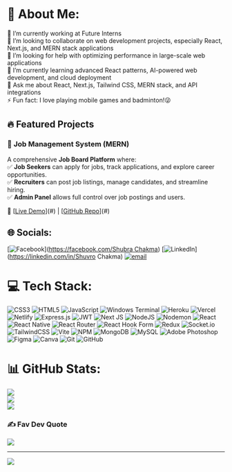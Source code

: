 # 💫 About Me:
🔭 I’m currently working at Future Interns  <br>👯 I’m looking to collaborate on web development projects, especially React, Next.js, and MERN stack applications  <br>🤝 I’m looking for help with optimizing performance in large-scale web applications  <br>🌱 I’m currently learning advanced React patterns, AI-powered web development, and cloud deployment  <br>💬 Ask me about React, Next.js, Tailwind CSS, MERN stack, and API integrations  <br>⚡ Fun fact: I love playing mobile games and badminton!😜  <br>

## 🔥 **Featured Projects**

### 🏢 **Job Management System** (MERN)  
A comprehensive **Job Board Platform** where:  
✅ **Job Seekers** can apply for jobs, track applications, and explore career opportunities.  
✅ **Recruiters** can post job listings, manage candidates, and streamline hiring.  
✅ **Admin Panel** allows full control over job postings and users.  

🔗 [[Live Demo](https://job-management-system-alpha.vercel.app/)](#) | [[GitHub Repo](https://github.com/ShuvroChakma/Job-Management-System.git)](#)  

## 🌐 Socials:
[![Facebook](https://img.shields.io/badge/Facebook-%231877F2.svg?logo=Facebook&logoColor=white)]([https://facebook.com/Shubra Chakma](https://www.facebook.com/shubrachakma98/)) [![LinkedIn](https://img.shields.io/badge/LinkedIn-%230077B5.svg?logo=linkedin&logoColor=white)](https://linkedin.com/in/Shuvro Chakma) [![email](https://img.shields.io/badge/Email-D14836?logo=gmail&logoColor=white)](mailto:shubrachakma101@gmail.com) 

# 💻 Tech Stack:
![CSS3](https://img.shields.io/badge/css3-%231572B6.svg?style=for-the-badge&logo=css3&logoColor=white) ![HTML5](https://img.shields.io/badge/html5-%23E34F26.svg?style=for-the-badge&logo=html5&logoColor=white) ![JavaScript](https://img.shields.io/badge/javascript-%23323330.svg?style=for-the-badge&logo=javascript&logoColor=%23F7DF1E) ![Windows Terminal](https://img.shields.io/badge/Windows%20Terminal-%234D4D4D.svg?style=for-the-badge&logo=windows-terminal&logoColor=white) ![Heroku](https://img.shields.io/badge/heroku-%23430098.svg?style=for-the-badge&logo=heroku&logoColor=white) ![Vercel](https://img.shields.io/badge/vercel-%23000000.svg?style=for-the-badge&logo=vercel&logoColor=white) ![Netlify](https://img.shields.io/badge/netlify-%23000000.svg?style=for-the-badge&logo=netlify&logoColor=#00C7B7) ![Express.js](https://img.shields.io/badge/express.js-%23404d59.svg?style=for-the-badge&logo=express&logoColor=%2361DAFB) ![JWT](https://img.shields.io/badge/JWT-black?style=for-the-badge&logo=JSON%20web%20tokens) ![Next JS](https://img.shields.io/badge/Next-black?style=for-the-badge&logo=next.js&logoColor=white) ![NodeJS](https://img.shields.io/badge/node.js-6DA55F?style=for-the-badge&logo=node.js&logoColor=white) ![Nodemon](https://img.shields.io/badge/NODEMON-%23323330.svg?style=for-the-badge&logo=nodemon&logoColor=%BBDEAD) ![React](https://img.shields.io/badge/react-%2320232a.svg?style=for-the-badge&logo=react&logoColor=%2361DAFB) ![React Native](https://img.shields.io/badge/react_native-%2320232a.svg?style=for-the-badge&logo=react&logoColor=%2361DAFB) ![React Router](https://img.shields.io/badge/React_Router-CA4245?style=for-the-badge&logo=react-router&logoColor=white) ![React Hook Form](https://img.shields.io/badge/React%20Hook%20Form-%23EC5990.svg?style=for-the-badge&logo=reacthookform&logoColor=white) ![Redux](https://img.shields.io/badge/redux-%23593d88.svg?style=for-the-badge&logo=redux&logoColor=white) ![Socket.io](https://img.shields.io/badge/Socket.io-black?style=for-the-badge&logo=socket.io&badgeColor=010101) ![TailwindCSS](https://img.shields.io/badge/tailwindcss-%2338B2AC.svg?style=for-the-badge&logo=tailwind-css&logoColor=white) ![Vite](https://img.shields.io/badge/vite-%23646CFF.svg?style=for-the-badge&logo=vite&logoColor=white) ![NPM](https://img.shields.io/badge/NPM-%23CB3837.svg?style=for-the-badge&logo=npm&logoColor=white) ![MongoDB](https://img.shields.io/badge/MongoDB-%234ea94b.svg?style=for-the-badge&logo=mongodb&logoColor=white) ![MySQL](https://img.shields.io/badge/mysql-4479A1.svg?style=for-the-badge&logo=mysql&logoColor=white) ![Adobe Photoshop](https://img.shields.io/badge/adobe%20photoshop-%2331A8FF.svg?style=for-the-badge&logo=adobe%20photoshop&logoColor=white) ![Figma](https://img.shields.io/badge/figma-%23F24E1E.svg?style=for-the-badge&logo=figma&logoColor=white) ![Canva](https://img.shields.io/badge/Canva-%2300C4CC.svg?style=for-the-badge&logo=Canva&logoColor=white) ![Git](https://img.shields.io/badge/git-%23F05033.svg?style=for-the-badge&logo=git&logoColor=white) ![GitHub](https://img.shields.io/badge/github-%23121011.svg?style=for-the-badge&logo=github&logoColor=white)
# 📊 GitHub Stats:
![](https://github-readme-stats.vercel.app/api?username=ShuvroChakma&theme=dark&hide_border=false&include_all_commits=false&count_private=false)<br/>
![](https://nirzak-streak-stats.vercel.app/?user=ShuvroChakma&theme=dark&hide_border=false)<br/>
![](https://github-readme-stats.vercel.app/api/top-langs/?username=ShuvroChakma&theme=dark&hide_border=false&include_all_commits=false&count_private=false&layout=compact)

### ✍️ Fav Dev Quote
![](https://quotes-github-readme.vercel.app/api?type=horizontal&theme=radical)

---
[![](https://visitcount.itsvg.in/api?id=ShuvroChakma&icon=0&color=3)](https://visitcount.itsvg.in)

